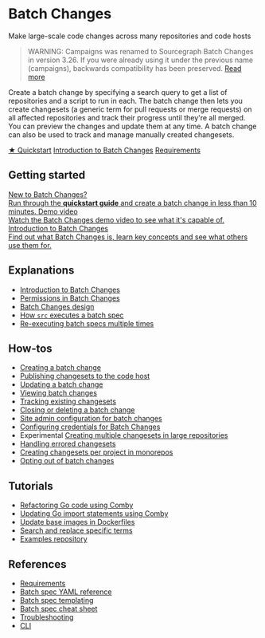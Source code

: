 # Batch Changes

<style>

.markdown-body h2 {
  margin-top: 2em;
}

.markdown-body ul {
  list-style:none;
  padding-left: 1em;
}

.markdown-body ul li {
  margin: 0.5em 0;
}

.markdown-body ul li:before {
  content: '';
  display: inline-block;
  height: 1.2em;
  width: 1em;
  background-size: contain;
  background-repeat: no-repeat;
  background-image: url(batch_changes/file-icon.svg);
  margin-right: 0.5em;
  margin-bottom: -0.29em;
}

body.theme-dark .markdown-body ul li:before {
  filter: invert(50%);
}

</style>

<p class="subtitle">Make large-scale code changes across many repositories and code hosts</p>

> WARNING: Campaigns was renamed to Sourcegraph Batch Changes in version 3.26. If you were already using it under the previous name (campaigns), backwards compatibility has been preserved. [Read more](references/name-change.md)

<p class="lead">
Create a batch change by specifying a search query to get a list of repositories and a script to run in each. The batch change then lets you create changesets (a generic term for pull requests or merge requests) on all affected repositories and track their progress until they're all merged. You can preview the changes and update them at any time. A batch change can also be used to track and manage manually created changesets.
</p>

<div class="cta-group">
<a class="btn btn-primary" href="quickstart">★ Quickstart</a>
<a class="btn" href="explanations/introduction_to_batch_changes">Introduction to Batch Changes</a>
<a class="btn" href="references/requirements">Requirements</a>
</div>

## Getting started

<div class="getting-started">
  <a href="quickstart" class="btn" alt="Run through the Quickstart guide">
   <span>New to Batch Changes?</span>
   </br>
   Run through the <b>quickstart guide</b> and create a batch change in less than 10 minutes.
  </a>

  <a href="https://www.youtube.com/watch?v=eOmiyXIWTCw" class="btn" alt="Watch the Batch Changes demo video">
   <span>Demo video</span>
   </br>
   Watch the Batch Changes demo video to see what it's capable of.
  </a>

  <a href="explanations/introduction_to_batch_changes" class="btn" alt="Read the Introduction to Batch Changes">
   <span>Introduction to Batch Changes</span>
   </br>
   Find out what Batch Changes is, learn key concepts and see what others use them for.
  </a>
</div>

## Explanations

- [Introduction to Batch Changes](explanations/introduction_to_batch_changes.md)
- [Permissions in Batch Changes](explanations/permissions_in_batch_changes.md)
- [Batch Changes design](explanations/batch_changes_design.md)
- [How `src` executes a batch spec](explanations/how_src_executes_a_batch_spec.md)
- [Re-executing batch specs multiple times](explanations/reexecuting_batch_specs_multiple_times.md)

## How-tos

- [Creating a batch change](how-tos/creating_a_batch_change.md)
- [Publishing changesets to the code host](how-tos/publishing_changesets.md)
- [Updating a batch change](how-tos/updating_a_batch_change.md)
- [Viewing batch changes](how-tos/viewing_batch_changes.md)
- [Tracking existing changesets](how-tos/tracking_existing_changesets.md)
- [Closing or deleting a batch change](how-tos/closing_or_deleting_a_batch_change.md)
- [Site admin configuration for batch changes](how-tos/site_admin_configuration.md)
- [Configuring credentials for Batch Changes](how-tos/configuring_credentials.md)
- <span class="badge badge-experimental">Experimental</span> [Creating multiple changesets in large repositories](how-tos/creating_multiple_changesets_in_large_repositories.md)
- [Handling errored changesets](how-tos/handling_errored_changesets.md)
- [Creating changesets per project in monorepos](how-tos/creating_changesets_per_project_in_monorepos.md)
- [Opting out of batch changes](how-tos/opting_out_of_batch_changes.md)

## Tutorials

- [Refactoring Go code using Comby](tutorials/refactor_go_comby.md)
- [Updating Go import statements using Comby](tutorials/updating_go_import_statements.md)
- [Update base images in Dockerfiles](tutorials/update_base_images_in_dockerfiles.md)
- [Search and replace specific terms](tutorials/search_and_replace_specific_terms.md)
- [Examples repository](https://github.com/sourcegraph/batch-change-examples)

## References

- [Requirements](references/requirements.md)
- [Batch spec YAML reference](references/batch_spec_yaml_reference.md)
- [Batch spec templating](references/batch_spec_templating.md)
- [Batch spec cheat sheet](references/batch_spec_cheat_sheet.md)
- [Troubleshooting](references/troubleshooting.md)
- [CLI](../cli/references/batch/index.md)
